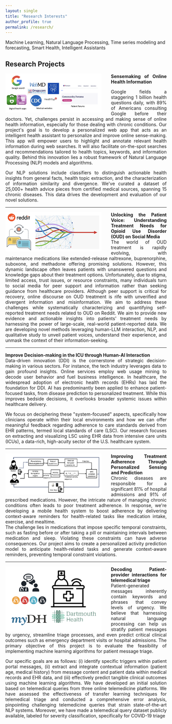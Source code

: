 ```yaml
---
layout: single
title: "Research Interests"
author_profile: true
permalink: /research/
---
```


Machine Learning, Natural   Language   Processing, Time series modeling and forecasting, Smart Health, Intelligent Assistants

## Research Projects

<div style="text-align: justify">
<img src='/images/logos/pj1.png' alt='Image not Loading' style='width: 300px; float: left;margin-right: 30px; border: 10px'>

<span> <b> Sensemaking of Online Health Information </b> </span><br/>
<div style="text-align: justify">
Google fields a staggering 1 billion health questions daily, with 89% of Americans consulting Google before their doctors. Yet, challenges persist in accessing and making sense of online health information, especially for those dealing with chronic conditions. Our project's goal is to develop a personalized web app that acts as an intelligent health assistant to personalize and improve online sense-making. This app will empower users to highlight and annotate relevant health information during web searches. It will also facilitate on-the-spot searches and recommendations tailored to health topics, keywords, and information quality. Behind this innovation lies a robust framework of Natural Language Processing (NLP) models and algorithms. <br>

Our NLP solutions include classifiers to distinguish actionable health insights from general facts, health topic extraction, and the characterization of information similarity and divergence. We've curated a dataset of 25,000+ health advice pieces from certified medical sources, spanning 15 chronic diseases. This data drives the development and evaluation of our novel solutions.
</div>
</div>

---

<div style="text-align: justify">
    <img src='/images/logos/pj2.png' alt='Image not Loading' style='width: 300px; float: left;margin-right: 30px; border: 10px'>
    <span> <b>  Unlocking   the   Patient   Voice:   Understanding Treatment Needs for Opioid Use Disorder (OUD) on Social
Media</b> </span><br/>
    
  <div style="text-align: justify">
  The world of OUD treatment is rapidly evolving, with maintenance medications like extended-release naltrexone, buprenorphine, suboxone, and methadone offering promising solutions. However, this dynamic landscape often leaves patients with unanswered questions and knowledge gaps about their treatment options. Unfortunately, due to stigma, limited access, trust issues, or resource constraints, many individuals turn to social media for peer support and information rather than seeking guidance from healthcare providers. Although peer support is critical for recovery, online discourse on OUD treatment is rife with unverified and divergent information and misinformation. We aim to address these challenges while systematically characterizing and quantifying self-reported treatment needs related to OUD on Reddit. We aim to provide new evidence and actionable insights into patients' treatment needs by harnessing the power of large-scale, real-world patient-reported data. We are developing novel methods leveraging human-LLM interaction, NLP, and qualitative study to unveil patient voices, understand their experience, and unmask the context of their information-seeking.
  </div>
</div>

---

<div style="text-align: justify">
    <!--- <img src='/images/pics/group.jpg' alt='Image not Loading' style='width: 300px; float: left;margin-right: 30px; border: 10px'>
    --->
    <span> <b>  Improve Decision-making in the ICU through Human-AI Interaction</b> </span><br/>
    
  <div style="text-align: justify">
    Data-driven innovation (DDI) is the cornerstone of strategic decision-making in various sectors. For instance, the tech industry leverages data to gain profound insights. Online services employ web usage mining to decode user behavior and fuel business intelligence. In healthcare, the widespread adoption of electronic health records (EHRs) has laid the foundation for DDI. AI has predominantly been applied to enhance patient-focused tasks, from disease prediction to personalized treatment. While this improves bedside decisions, it overlooks broader systemic issues within healthcare delivery.<br>

We focus on deciphering these "system-focused" aspects, specifically how clinicians operate within their local environments and how we can offer meaningful feedback regarding adherence to care standards derived from EHR patterns, termed local standards of care (LSC). Our research focuses on extracting and visualizing LSC using EHR data from intensive care units (ICUs), a data-rich, high-acuity sector of the U.S. healthcare system.
  </div>
</div>

---

<div style="text-align: justify">
    <img src='/images/logos/pj4.png' alt='Image not Loading' style='width: 300px; float: left;margin-right: 30px; border: 10px'>
  <span> <b> Improving Treatment Adherence Through Personalized Sensing and Prediction</b> </span><br/>
    
  <div style="text-align: justify">
       Chronic diseases are responsible for a significant 81% of hospital admissions and 91% of prescribed medications. However, the intricate nature of managing chronic conditions often leads to poor treatment adherence. In response, we're developing a mobile health system to boost adherence by delivering context-aware reminders for health-related tasks like medication intake, exercise, and mealtime.<br>
    The challenge lies in medications that impose specific temporal constraints, such as fasting before or after taking a pill or maintaining intervals between medication and sleep. Violating these constraints can have adverse consequences. Our project aims to create a personalized activity prediction model to anticipate health-related tasks and generate context-aware reminders, preventing temporal constraint violations.
  </div>
</div>

---

<div style="text-align: justify">
    <img src='/images/logos/pj5.png' alt='Image not Loading' style='width: 300px; float: left;margin-right: 30px; border: 10px'>
    <span> <b> Decoding Patient-provider interactions for telemedical triage</b> </span><br/>
    
  <div style="text-align: justify">
     Patient-generated messages inherently contain keywords and phrases that convey levels of urgency. We believe that harnessing natural language processing can help us stratify patient messages by urgency, streamline triage processes, and even predict critical clinical outcomes such as emergency department visits or hospital admissions. The primary objective of this project is to evaluate the feasibility of implementing machine learning algorithms for patient message triage.<br>

    
Our specific goals are as follows: (i) identify specific triggers within patient portal messages, (ii) extract and integrate contextual information (patient age, medical history) from message content and patient data within medical records and EHR data, and (iii) effectively predict tangible clinical outcomes using machine learning algorithms. We have developed an initial solution based on telemedical queries from three online telemedicine platforms. We have assessed the effectiveness of transfer learning techniques for telemedical triage and conducted a comprehensive error analysis, pinpointing challenging telemedicine queries that strain state-of-the-art NLP systems. Moreover, we have made a telemedical query dataset publicly available, labeled for severity classification, specifically for COVID-19 triage
  </div>
</div>

<!---
## Funding
We are grateful for funding from the <a href=""  style="text-decoration: none;">NIH</a> and the <a href=""  style="text-decoration: none;"></a>, the <a href=""  style="text-decoration: none;" >Dartmouth</a>, and the <a href=""  style="text-decoration: none;" >Autism Science Foundation</a>.

<div style="text-align: justify">
<img src='/images/logos/Logo_NIMH.png' alt='Image not Loading' style='width: 250px; float: left; margin:15px;  border: 10px'>
<img src='/images/logos/Logo_BBRF.png' alt='Image not Loading' style='width: 250px; float: left; margin:15px;  border: 10px'>
  <img src='/images/logos/Logo_SFARI.png' alt='Image not Loading' style='width: 250px; float: left; margin:15px;  border: 10px'>
  <img src='/images/logos/Dartmouth_Logo.png' alt='Image not Loading' style='width: 250px; float: left; margin:15px;  border: 10px'>
</div>
--->
